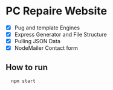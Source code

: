 # PC Repaire Website
- [X] Pug and template Engines
- [X] Express Generator and File Structure
- [X] Pulling JSON Data
- [X] NodeMailer Contact form
## How to run
```
  npm start
```
